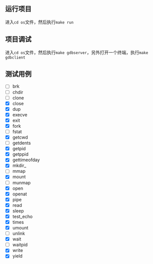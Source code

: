 ## 运行项目

进入`cd os`文件，然后执行`make run`

## 项目调试

进入`cd os`文件，然后执行`make gdbserver`，另外打开一个终端，执行`make gdbclient`

## 测试用例

- [ ] brk
- [ ] chdir
- [ ] clone
- [x] close
- [x] dup
- [x] execve
- [x] exit
- [x] fork
- [ ] fstat
- [x] getcwd
- [ ] getdents
- [x] getpid
- [x] getppid
- [x] gettimeofday
- [x] mkdir_
- [ ] mmap
- [x] mount
- [ ] munmap
- [x] open
- [x] openat
- [x] pipe
- [x] read
- [x] sleep
- [x] test_echo
- [x] times
- [x] umount
- [ ] unlink
- [x] wait
- [ ] waitpid
- [x] write
- [x] yield